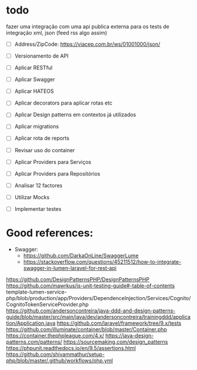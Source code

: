 # todo 
fazer uma integração com uma api publica externa para os tests de integração
xml, json (feed rss algo assim)

* [ ] Address/ZipCode: https://viacep.com.br/ws/01001000/json/
* [ ] Versionamento de API
* [ ] Aplicar RESTful
* [ ] Aplicar Swagger
* [ ] Aplicar HATEOS
* [ ] Aplicar decorators para aplicar rotas etc
* [ ] Aplicar Design patterns em contextos já utilizados
* [ ] Aplicar migrations
* [ ] Aplicar rota de reports
* [ ] Revisar uso do container
* [ ] Aplicar Providers para Serviços
* [ ] Aplicar Providers para Repositórios
* [ ] Analisar 12 factores
* [ ] Utilizar Mocks
* [ ] Implementar testes


# Good references:
* Swagger:
  * https://github.com/DarkaOnLine/SwaggerLume
  * https://stackoverflow.com/questions/45211512/how-to-integrate-swagger-in-lumen-laravel-for-rest-api

https://github.com/DesignPatternsPHP/DesignPatternsPHP
https://github.com/mawrkus/js-unit-testing-guide#-table-of-contents
template-lumen-service-php/blob/production/app/Providers/DependenceInjection/Services/Cognito/CognitoTokenServiceProvider.php
https://github.com/andersoncontreira/java-ddd-and-design-patterns-guide/blob/master/src/main/java/dev/andersoncontreira/trainingddd/application/Application.java
https://github.com/laravel/framework/tree/9.x/tests
https://github.com/illuminate/container/blob/master/Container.php
https://container.thephpleague.com/4.x/
https://java-design-patterns.com/patterns/
https://sourcemaking.com/design_patterns
https://phpunit.readthedocs.io/en/9.5/assertions.html
https://github.com/shivammathur/setup-php/blob/master/.github/workflows/php.yml

